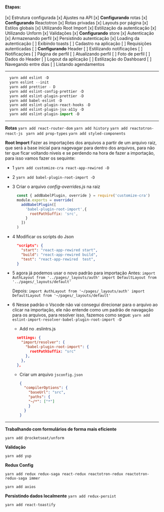 #### Etapas:
[x] Estrutura configurada
[x] Ajustes na API
[x] __Configurando__ rotas
[x] __Configurando__ Reactotron
[x] Rotas privadas
[x] Layouts por página
[x] Estilos globais
[x] Utilizando Root Import
[x] Estilização da autenticação
[x] Utilizando Unform
[x] Validações
[x] __Configurando__ store
[x] Autenticação
[x] Armazenando perfil
[x] Persistindo autenticação
[x] Loading da autenticação
[ ] Exibindo toasts
[ ] Cadastro na aplicação
[ ] Requisições autenticadas
[ ] __Configurando__ Header
[ ] Estilizando notificações
[ ] Notificações
[ ] Página de perfil
[ ] Atualizando perfil
[ ] Foto de perfil
[ ] Dados do Header
[ ] Logout da aplicação
[ ] Estilização do Dashboard
[ ] Navegando entre dias
[ ] Listando agendamentos

---

```js
  yarn add eslint -D
  yarn eslint --init
  yarn add prettier - D
  yarn add eslint-config-prettier -D
  yarn add eslint-plugin-prettier -D
  yarn add babel-eslint -D
  yarn add eslint-plugin-react-hooks -D
  yarn add eslint-plugin-jsx-a11y -D
  yarn add eslint-plugin-import -D
```

---

__Rotas__
`yarn add react-router-dom`
`yarn add history`
`yarn add reactotron-react-js `
`yarn add prop-types`
`yarn add styled-components`

__Root Import__
Fazer as importações dos arquivos a partir de um arquivo raiz, que será a base inicial para nagevagar para dentro dos arquivos, para não ter que ficar voltando niveis e se perdendo na hora de fazer a importação, para isso vamos fazer os sequinte:
- 1 `yarn add customize-cra react-app-rewired -D`
- 2 `yarn add babel-plugin-root-import -D`
- 3 Criar o arquivo _config-overrides.js_ na raiz

  ```js
    const { addBabelPlugin, override } = require('customize-cra')
    module.exports = override(
      addBabelPlugin([
        'babel-plugin-root-import',{
          rootPathSuffix: 'src',
        }
      ])
    )
  ```

- 4 Modificar os scripts do Json
  
  ```json
    "scripts": {
      "start": "react-app-rewired start",
      "build": "react-app-rewired build",
      "test": "react-app-rewired  test",
    }
  ```
- 5 agora já podemos usar o novo padrão para importação
  Antes:
  `import AuthLayout from '../pages/_layouts/auth' import DefaultLayout from '../pages/_layouts/default'`

  Depois:
  `import AuthLayout from '~/pages/_layouts/auth' import DefaultLayout from '~/pages/_layouts/default'`

- 6 Nesse padrão o Vscode não vai consegui direcionar para o arquivo ao clicar na importação, ele não entende como um padrão de navagação para os arquivos, para resolver isso, fazemos como segue:
  `yarn add eslint-import-resolver-babel-plugin-root-import -D`
  - Add no .eslintrs.js
  ```json
    settings: {
      "import/resolver": {
        "babel-plugin-root-import": {
          rootPathSuffix: "src"
        },
      },
    },
  ```
  - Criar um arquivo `jsconfig.json`
    ```json
    {
      "compilerOptions": {
        "baseUrl": "src",
        "paths": {
        "~/*": ["*"]
        }
      }
    }
    ```
---
__Trabalhando com formulários de forma mais eficiente__

`yarn add @rocketseat/unform`

__Validação__

`yarn add yup`

__Redux Config__

`yarn add redux redux-saga react-redux reactotron-redux reactotron-redux-saga immer`

`yarn add axios`

__Persistindo dados localmente__
`yarn add redux-persist`

`yarn add react-toastify`